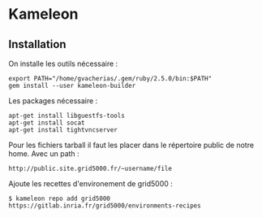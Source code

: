 # Kameleon

## Installation 

On installe les outils nécessaire : 
```shell=
export PATH="/home/gvacherias/.gem/ruby/2.5.0/bin:$PATH"
gem install --user kameleon-builder
```

Les packages nécessaire : 
```shell=
apt-get install libguestfs-tools
apt-get install socat
apt-get install tightvncserver
```

Pour les fichiers tarball il faut les placer dans le répertoire public de notre home. Avec un path : 
```shell=
http://public.site.grid5000.fr/~username/file
```

Ajoute les recettes d'environement de grid5000 : 
```shell=
$ kameleon repo add grid5000 https://gitlab.inria.fr/grid5000/environments-recipes
```

